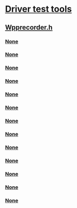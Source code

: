 # [Driver test tools](../_devtest/index.md)
## [Wpprecorder.h](index.md)
### [None](../wpprecorder/nf-wpprecorder-recorder_configure_params_init.md)
### [None](../wpprecorder/nf-wpprecorder-recorder_log_create_params_init.md)
### [None](../wpprecorder/nf-wpprecorder-recorder_log_create_params_init_append_pointer.md)
### [None](../wpprecorder/nf-wpprecorder-wpprecorderconfigure.md)
### [None](../wpprecorder/nf-wpprecorder-wpprecorderdumplivedriverdata.md)
### [None](../wpprecorder/nf-wpprecorder-wpprecordergettriageinfo.md)
### [None](../wpprecorder/nf-wpprecorder-wpprecorderlinkcounters.md)
### [None](../wpprecorder/nf-wpprecorder-wpprecorderlogcreate.md)
### [None](../wpprecorder/nf-wpprecorder-wpprecorderlogdelete.md)
### [None](../wpprecorder/nf-wpprecorder-wpprecorderlogsetidentifier.md)
### [None](../wpprecorder/ns-wpprecorder-_recorder_configure_params.md)
### [None](../wpprecorder/ns-wpprecorder-_recorder_log_create_params.md)
### [None](../wpprecorder/ns-wpprecorder-_wpp_triage_info.md)
